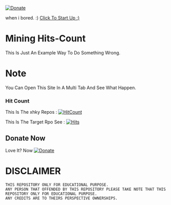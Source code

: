 [![Donate](https://img.shields.io/badge/Donate-PayPal-green.svg)](https://PayPal.me/HyGlobalHD)

when i bored. :) [Click To Start Up :)](https://HyGlobalHD.github.io/xhky/)

# Mining Hits-Count
This Is Just An Example Way To Do Something Wrong.

# Note
You Can Open This Site In A Multi Tab And See What Happen.

### Hit Count
This Is The xhky Repos : [![HitCount](http://hits.dwyl.io/HyGlobalHD/xhky.svg)](http://hits.dwyl.io/HyGlobalHD/xhky)

This Is The Target Rpo See : [![Hits](http://hits.dwyl.io/BackToAction/BTACore.svg)](http://hits.dwyl.io/BackToAction/BTACore)

## Donate Now
Love It? Now [![Donate](https://img.shields.io/badge/Donate-PayPal-green.svg)](https://PayPal.me/HyGlobalHD)

# DISCLAIMER
```
THIS REPOSITORY ONLY FOR EDUCATIONAL PURPOSE.
ANY PERSON THAT OFFENDED BY THIS REPOSITORY PLEASE TAKE NOTE THAT THIS REPOSITORY ONLY FOR EDUCATIONAL PURPOSE.
ANY CREDITS ARE TO THEIRS PERSPECTIVE OWNERSHIPS.
```
